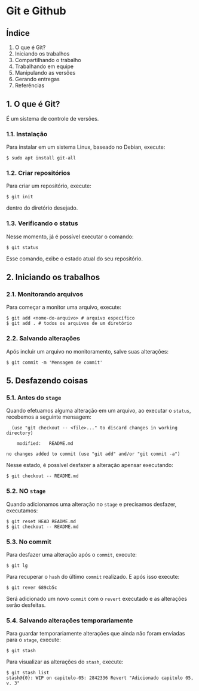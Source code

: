 # Git e Github

## Índice

1. O que é Git?
2. Iniciando os trabalhos
3. Compartilhando o trabalho
4. Trabalhando em equipe
5. Manipulando as versões
6. Gerando entregas
7. Referências

## 1. O que é Git?

É um sistema de controle de versões.

### 1.1. Instalação

Para instalar em um sistema Linux, baseado no Debian, execute:

```
$ sudo apt install git-all
```

### 1.2. Criar repositórios

Para criar um repositório, execute:

```
$ git init
```

dentro do diretório desejado.

### 1.3. Verificando o status 

Nesse momento, já é possível executar o comando:

```
$ git status
```

Esse comando, exibe o estado atual do seu repositório.

## 2. Iniciando os trabalhos

### 2.1. Monitorando arquivos

Para começar a monitor uma arquivo, execute:

```
$ git add <nome-do-arquivo> # arquivo específico
$ git add . # todos os arquivos de um diretório
```

### 2.2. Salvando alterações

Após incluir um arquivo no monitoramento, salve suas alterações:

```
$ git commit -m 'Mensagem de commit'
```


## 5. Desfazendo coisas

### 5.1. Antes do `stage`

Quando efetuamos alguma alteração em um arquivo, ao executar o `status`,
recebemos a seguinte mensagem:

```
  (use "git checkout -- <file>..." to discard changes in working directory)

	modified:   README.md

no changes added to commit (use "git add" and/or "git commit -a")
```

Nesse estado, é possível desfazer a alteração apensar executando:

```
$ git checkout -- README.md
```

### 5.2. NO `stage`

Quando adicionamos uma alteração no `stage` e precisamos desfazer, executamos:

```
$ git reset HEAD README.md
$ git checkout -- README.md
```

### 5.3. No commit

Para desfazer uma alteração após o `commit`, execute:

```
$ git lg
```

Para recuperar o `hash` do último `commit` realizado. E após isso execute:

```
$ git rever 689cb5c
```

Será adicionado um novo `commit` com o `revert` executado e as alterações 
serão desfeitas.

### 5.4. Salvando alterações temporariamente

Para guardar temporariamente alterações que ainda não foram enviadas para o 
`stage`, execute:

```
$ git stash
```

Para visualizar as alterações do `stash`, execute:

```
$ git stash list
stash@{0}: WIP on capitulo-05: 2842336 Revert "Adicionado capitulo 05, v. 3"
```

